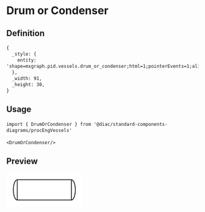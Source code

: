 # Drum or Condenser

## Definition

```
{
  _style: { 
    entity: 'shape=mxgraph.pid.vessels.drum_or_condenser;html=1;pointerEvents=1;align=center;verticalLabelPosition=bottom;verticalAlign=top;dashed=0;',
  },
  _width: 91,
  _height: 30,
}
```

## Usage

```
import { DrumOrCondenser } from '@diac/standard-components-diagrams/procEngVessels'

<DrumOrCondenser/>
```

## Preview

<img src="./drum-or-condenser.png" width="200"/>
